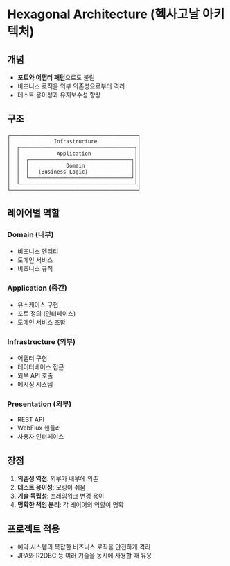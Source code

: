 # Hexagonal Architecture (헥사고날 아키텍처)

## 개념
- **포트와 어댑터 패턴**으로도 불림
- 비즈니스 로직을 외부 의존성으로부터 격리
- 테스트 용이성과 유지보수성 향상

## 구조

```
┌─────────────────────────────────────────┐
│              Infrastructure             │
│  ┌─────────────────────────────────────┐│
│  │            Application              ││
│  │  ┌─────────────────────────────────┐││
│  │  │            Domain               │││
│  │  │   (Business Logic)              │││
│  │  └─────────────────────────────────┘││
│  └─────────────────────────────────────┘│
└─────────────────────────────────────────┘
```

## 레이어별 역할

### Domain (내부)
- 비즈니스 엔티티
- 도메인 서비스
- 비즈니스 규칙

### Application (중간)
- 유스케이스 구현
- 포트 정의 (인터페이스)
- 도메인 서비스 조합

### Infrastructure (외부)
- 어댑터 구현
- 데이터베이스 접근
- 외부 API 호출
- 메시징 시스템

### Presentation (외부)
- REST API
- WebFlux 핸들러
- 사용자 인터페이스

## 장점
1. **의존성 역전**: 외부가 내부에 의존
2. **테스트 용이성**: 모킹이 쉬움  
3. **기술 독립성**: 프레임워크 변경 용이
4. **명확한 책임 분리**: 각 레이어의 역할이 명확

## 프로젝트 적용
- 예약 시스템의 복잡한 비즈니스 로직을 안전하게 격리
- JPA와 R2DBC 등 여러 기술을 동시에 사용할 때 유용